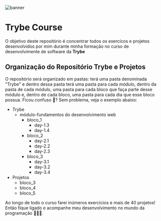 ![banner](https://user-images.githubusercontent.com/78621458/108771477-7cf64780-753a-11eb-9164-a8b383a8d7f4.png)

<h1>Trybe Course</h1>
<p>O objetivo deste repositório é concentrar todos os exercícos e projetos desenvolvidos por mim durante minha formação no curso de desenvolvimente de software da <strong> Trybe </strong></p>
<h2>Organização do Repositório Trybe e Projetos</h2>
<p>O repositório será organizado em pastas: terá uma pasta denominada "Trybe" e dentro dessa pasta terá uma pasta para cada módulo, dentro da pasta de cada módulo, uma pasta para cada bloco que faça parte desse módulo e, dentro de cada bloco, uma pasta para cada dia que esse bloco possua. Ficou confuso 🥴? Sem problema, veja o exemplo abaixo:</p>

- Trybe 
	- módulo-fundamentos do desenvolvimento web
		- bloco_1
			- day-1.3
			- day-1.4
      - bloco_2
        - day-2.1
        - day-2.2
        -	day-2.3
       - bloco_3
            - day-3.1
            - day-3.2
            - day-3.4
- Projetos
  - bloco_3
  - bloco_4
  - bloco_5

<p>Ao longo de todo o curso farei inúmeros exercícios e mais de 40 projetos! Então fique ligado e acompanhe meu desenvolvimento no mundo da programação 🧑🏽‍💻.</>
